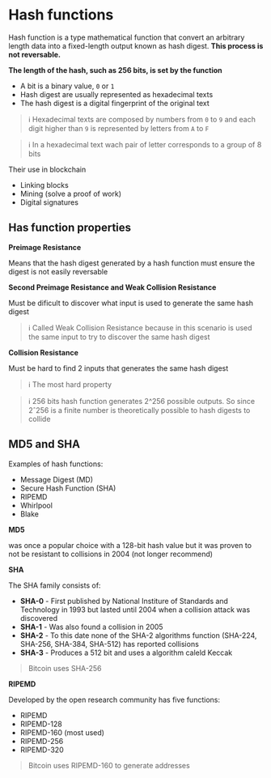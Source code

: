 # Hash functions

Hash function is a type mathematical function that convert an arbitrary length data into a fixed-length output known as hash digest. **This process is not reversable.**

**The length of the hash, such as 256 bits, is set by the function**

- A bit is a binary value, `0` or `1`
- Hash digest are usually represented as hexadecimal texts
- The hash digest is a digital fingerprint of the original text

> ℹ️ Hexadecimal texts are composed by numbers from `0` to `9` and each digit higher than `9` is represented by letters from `A` to `F`

> ℹ️ In a hexadecimal text wach pair of letter corresponds to a group of 8 bits

Their use in blockchain

- Linking blocks
- Mining (solve a proof of work)
- Digital signatures

## Has function properties

**Preimage Resistance**

Means that the hash digest generated by a hash function must ensure the digest is not easily reversable

**Second Preimage Resistance and Weak Collision Resistance**

Must be dificult to discover what input is used to generate the same hash digest

> ℹ️ Called Weak Collision Resistance because in this scenario is used the same input to try to discover the same hash digest

**Collision Resistance**

Must be hard to find 2 inputs that generates the same hash digest

> ℹ️ The most hard property

> ℹ️ 256 bits hash function generates 2^256 possible outputs. So since 2ˆ256 is a finite number is theoretically possible to hash digests to collide

## MD5 and SHA

Examples of hash functions:

- Message Digest (MD)
- Secure Hash Function (SHA)
- RIPEMD
- Whirlpool
- Blake

**MD5**

was once a popular choice with a 128-bit hash value but it was proven to not be resistant to collisions in 2004 (not longer recommend)

**SHA**

The SHA family consists of:

- **SHA-0** - First published by National Institure of Standards and Technology in 1993 but lasted until 2004 when a collision attack was discovered
- **SHA-1** - Was also found a collision in 2005
- **SHA-2** - To this date none of the SHA-2 algorithms function (SHA-224, SHA-256, SHA-384, SHA-512) has reported collisions
- **SHA-3** - Produces a 512 bit and uses a algorithm caleld Keccak

> Bitcoin uses SHA-256

**RIPEMD**

Developed by the open research community has five functions:

- RIPEMD
- RIPEMD-128
- RIPEMD-160 (most used)
- RIPEMD-256
- RIPEMD-320

> Bitcoin uses RIPEMD-160 to generate addresses
